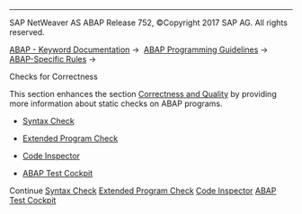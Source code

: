   

* * *

SAP NetWeaver AS ABAP Release 752, ©Copyright 2017 SAP AG. All rights reserved.

[ABAP - Keyword Documentation](javascript:call_link\('abenabap.htm'\)) →  [ABAP Programming Guidelines](javascript:call_link\('abenabap_pgl.htm'\)) →  [ABAP-Specific Rules](javascript:call_link\('abenabap_specific_rules_guidl.htm'\)) → 

Checks for Correctness

This section enhances the section [Correctness and Quality](javascript:call_link\('abencorrectness_quality_guidl.htm'\) "Guideline") by providing more information about static checks on ABAP programs.

-   [Syntax Check](javascript:call_link\('abensyntax_check_guidl.htm'\) "Guideline")

-   [Extended Program Check](javascript:call_link\('abenextended_program_check_guidl.htm'\) "Guideline")

-   [Code Inspector](javascript:call_link\('abencode_inspector_guidl.htm'\) "Guideline")

-   [ABAP Test Cockpit](javascript:call_link\('abenabap-testcockpit_guidl.htm'\) "Guideline")

Continue
[Syntax Check](javascript:call_link\('abensyntax_check_guidl.htm'\))
[Extended Program Check](javascript:call_link\('abenextended_program_check_guidl.htm'\))
[Code Inspector](javascript:call_link\('abencode_inspector_guidl.htm'\))
[ABAP Test Cockpit](javascript:call_link\('abenabap-testcockpit_guidl.htm'\))